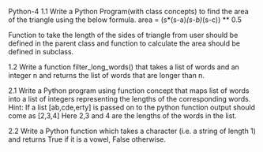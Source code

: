 Python-4
1.1 Write a Python Program(with class concepts) to find the area of the triangle using the below formula.
area = (s*(s-a)*(s-b)*(s-c)) ** 0.5

Function to take the length of the sides of triangle from user should be defined in the parent class and function to calculate the area should be defined in subclass.

1.2 Write a function filter_long_words() that takes a list of words and an integer n and returns the list of words that are longer than n.

2.1 Write a Python program using function concept that maps list of words into a list of integers
representing the lengths of the corresponding words.
Hint: If a list [ab,cde,erty] is passed on to the python function output should come as [2,3,4]
Here 2,3 and 4 are the lengths of the words in the list.

2.2 Write a Python function which takes a character (i.e. a string of length 1) and returns True if it is a vowel, False otherwise.
